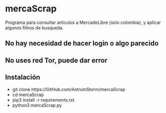 # mercaScrap
Programa para consultar articulos a MercadoLibre (solo colombia), y aplicar algunos filtros de busqueda.
## No hay necesidad de hacer login o algo parecido
## No uses red Tor, puede dar error
## Instalación

<ul>
<li>git clone https://GitHub.com/AstrumStorm/mercaScrap</li>
<li>cd mercaScrap</li>
<li>pip3 install -r requirements.txt</li>
<li>python3 mercaScrap.py</li>
</ul>

